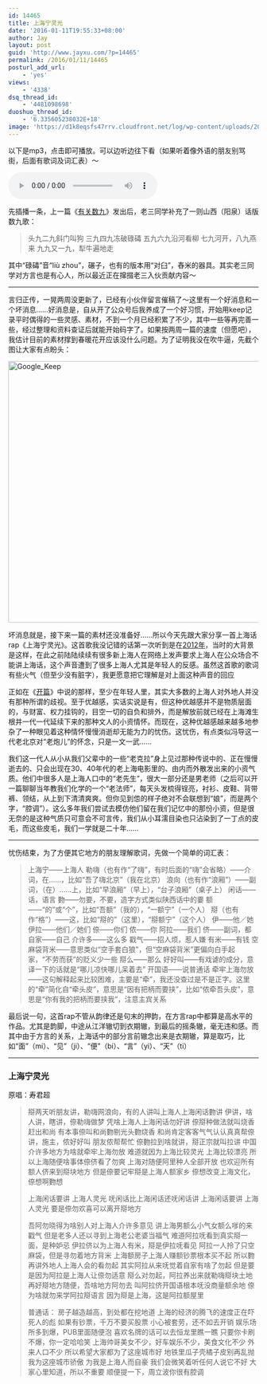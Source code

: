 ```yaml
---
id: 14465
title: 上海宁灵光
date: '2016-01-11T19:55:33+08:00'
author: Jay
layout: post
guid: 'http://www.jayxu.com/?p=14465'
permalink: /2016/01/11/14465
posturl_add_url:
    - 'yes'
views:
    - '4338'
dsq_thread_id:
    - '4481098698'
duoshuo_thread_id:
    - '6.335605238032E+18'
image: 'https://d1k8eqsfs47rrv.cloudfront.net/log/wp-content/uploads/2016/01/380af8d631efe8e9768.jpg'
---
```


以下是mp3，点击即可播放。可以边听边往下看（如果听着像外语的朋友别骂街，后面有歌词及词汇表）～

<audio controls="controls">
<source src="/music/上海宁灵光.mp3" type="audio/mpeg" />
你的浏览器不支持HTML 5，换Firefox，Chrome或者Safari吧
</audio>

先插播一条，上一篇《<a href="http://www.jayxu.com/2015/12/28/14423" target="_blank">有关数九</a>》发出后，老三同学补充了一则山西（阳泉）话版数九歌：
<blockquote>头九二九斜门叫狗
三九四九冻破碌碡
五九六九沿河看柳
七九河开，八九燕来
九九又一九，犁牛遍地走</blockquote>
其中“碌碡”音“liù zhou”，碾子，也有的版本用“对臼”，舂米的器具。其实老三同学对方言也是有心人，所以最近正在撺掇老三入伙贡献内容～

<hr />

言归正传，一晃两周没更新了，已经有小伙伴留言催稿了～这里有一个好消息和一个坏消息……好消息是，自从开了公众号后我养成了一个好习惯，开始用keep记录平时偶得的一些灵感、素材，不到一个月已经积累了不少，其中一些等再完善一些，经过整理和资料查证后就能开始码字了。如果按两周一篇的速度（但愿吧），我估计目前的素材撑到春暖花开应该没什么问题。为了证明我没在吹牛逼，先截个图让大家有点盼头：

<a href="http://www.jayxu.com/log/wp-content/uploads/2016/01/Google_Keep.png" rel="attachment wp-att-14466"><img class="alignnone size-medium wp-image-14466" src="http://www.jayxu.com/log/wp-content/uploads/2016/01/Google_Keep-600x525.png" alt="Google_Keep" width="600" height="525" /></a>

坏消息就是，接下来一篇的素材还没准备好……所以今天先跟大家分享一首上海话rap《上海宁灵光》。这首歌我没记错的话第一次听到是在<a href="http://www.jayxu.com/2012/03/29/13384" target="_blank">2012年</a>，当时的大背景是这样，在此之前陆陆续续有很多新上海人在网络上发声要求上海人在公众场合不能讲上海话，这个声音遭到了很多上海人尤其是年轻人的反感。虽然这首歌的歌词有些火气（但至少没有脏字），我更愿意把它理解是对上面这种声音的回应

正如在《<a href="http://www.jayxu.com/2015/12/25/14418" target="_blank">开篇</a>》中说的那样，至少在年轻人里，其实大多数的上海人对外地人并没有那种所谓的歧视。至于优越感，实话实说是有，但这种优越感并不是物质层面的，与财富、权力挂钩的，目空一切的自负和排外，而是解放前就已经在上海滩生根并一代一代延续下来的那种文人的小资情怀。而现在，这种优越感越来越多地参杂了一种眼见着这种情怀慢慢消逝却无能为力的忧伤。这忧伤，有点类似冯导这一代老北京对“老炮儿”的怀念，只是一文一武……

我们这一代人从小从我们父辈中的一些“老克拉”身上见过那种传说中的、正在慢慢逝去的、只会出现在30、40年代的老上海电影里的、由内而外散发出来的小资气质。他们中很多人是上海人口中的“老先生”，很大一部分还是男老师（之后可以开一篇聊聊当年教我们化学的一个“老法师”，每天头发梳得锃亮，衬衫、皮鞋、背带裤、领结，从上到下清清爽爽。但你见到怹的样子绝对不会联想到“娘”，而是两个字，“腔调”）。这么多年我们尝试去模仿他们留在我们记忆中的那份小资，但是很无奈的是这种气质只可意会不可言传，我们从小耳濡目染也只沾染到了一丁点的皮毛，而这些皮毛，我们一学就是二十年……

<hr />

忧伤结束，为了方便其它地方的朋友理解歌词，先做一个简单的词汇表：
<blockquote>上海宁——上海人
勒嗨（也有作“了嗨”，有时后面的“嗨”会省略）——介词，在……，比如“吾了嗨北京”（我在北京）
浪向（也有作“浪厢”）——副词，（在）……上，比如“早浪厢”（早上），“台子浪厢”（桌子上）
闲话——话，语言
覅——勿要，不要，造字方式类似陕西话中的嫑
额——“的”或“个”，比如“吾额”（我的），“一额宁”（一个人）
搿（也有作“格”）——这，比如“搿的”（这里），“搿额宁”（这个人）
伊——他／她
伊拉——他们／她们
倷——你们
侬——你
阿拉——我们
侪——副词，都
自家——自己
介许多——这么多
戳气——招人烦，惹人嫌
有米——有钱
空麻袋背米——意思类似“空手套白狼”，但“空麻袋背米”更偏向白手起家，“不劳而获”的贬义少一些
搿么——那么
好好叫——有戏谑的成分，意译一下的话就是“哪儿凉快哪儿呆着去”
开国语——说普通话
牵牢上海勿放——这句解释起来比较困难，主要是“牵”，我还没查过是不是正字。这里的“牵”简化自“牵头皮”，意思是“因有把柄而要挟”，比如“侬牵吾头皮”，意思是“你有我的把柄而要挟我”，注意主宾关系</blockquote>
最后说一句，这首rap不管从韵律还是句末的押韵，在方言rap中都算是高水平的作品。尤其是韵脚，中途从江洋辙切到衣期辙，到最后的摇条辙，毫无违和感。而其中由于方言的关系，上海话中的部分言前辙念出来是衣期辙，算是取巧，比如“面”（mi）、“见”（ji）、“便”（bi）、“言”（yi）、“天”（ti）

<hr />

<h3>上海宁灵光</h3>
原唱：寿君超
<blockquote>搿两天听朋友讲，勒嗨网浪向，有的人讲叫上海人上海闲话覅讲
伊讲，啥人讲，瞎讲，倷勒嗨做梦
凭啥上海人上海闲话勿好讲
倷搿种做法就叫烧香赶出和尚
有本事倷叫和尚覅剔光头覅烧香
和尚肯定客客气气认认真真帮倷讲，施主，侬好好叫
朋友侬帮帮忙
倷覅拉到啥就讲，搿正宗就叫拉讲
中国介许多地方为啥就牵牢上海勿放
难道就因为上海比较灵光
上海比较漂亮
所以上海随便啥事体倷侪看了勿爽
上海对随便阿里种人全部开放
也欢迎所有额人侪来到搿块地方
但是倷要记牢搿是上海人额家乡
倷想改变上海文化，倷想啊覅想

上海闲话要讲
上海人灵光
呒闲话比上海闲话还呒闲话讲
上海闲话要讲
上海人灵光
要是倷勿欢喜可以离开搿地方

吾阿勿晓得为啥别人对上海人介许多意见
讲上海男额么小气女额么嗲的来戳气
但是老多人还以寻到上海老公老婆当福气
难道阿拉呒看到真实搿一面，是种妒忌
伊拉侪以为上海人有米，搿是伊拉呒看见
阿拉一人拎了只空麻袋，但是寻勿着地方背米
上海额房子上海人赚额钞票根本买不起
所以覅再讲外地人上海人会的看勿起
其实阿拉从来呒觉着自家有啥了勿起
但是要是因为阿拉是上海人让倷勿适意
搿么对勿起，阿拉养出来就勒嗨搿块土地
再好搿地方随便，吾啥地方阿勿去
叫阿拉侪开国语根本呒没商量额余地
倷为啥就勿来学阿拉搿语言
因为搿是上海，这是阿拉额屋里

普通话：
房子越造越高，到处都在挖地道
上海的经济的腾飞的速度正在吓死人的彪
如果有钞票，千万不要买股票
小心被套劳，还不如去开销
娱乐场所多到爆，PUB里面随便泡
喜欢名牌的话可以去恒龙里瞧一瞧
只要你卡刷不爆，你一定哈哈笑
上海帅哥美女不少，好车娱乐不少，美食文化不少
外来人口不少
所以希望大家都为了这座城市好
地铁里瓜子壳橘子皮别再乱抛
我为这座城市骄傲
为我是上海人而自豪
我们会微笑着听任何人说它不好
大家心里知道，所以不重要
顺便提一下，周立波你很有腔调</blockquote>